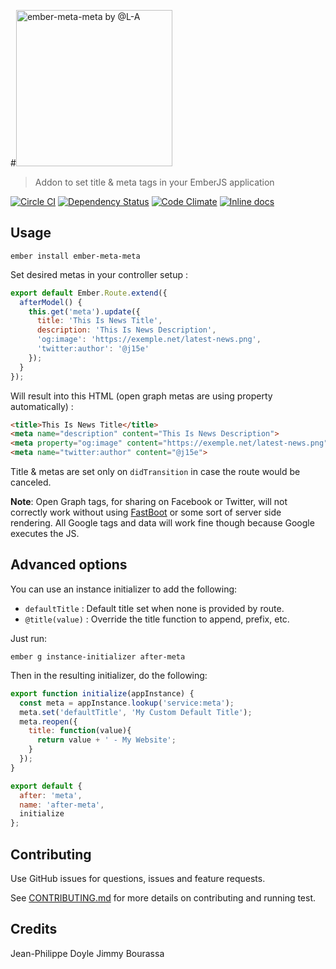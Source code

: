 #<img src="https://cdn.rawgit.com/didacte/ember-meta-meta/master/logo.svg" width="250" title="ember-meta-meta by @L-A" title="ember-meta-meta">

> Addon to set title & meta tags in your EmberJS application

[![Circle CI](https://circleci.com/gh/didacte/ember-meta-meta/tree/master.svg?style=svg)](https://circleci.com/gh/didacte/ember-meta-meta/tree/master)
[![Dependency Status](https://david-dm.org/didacte/ember-meta-meta.svg)](https://david-dm.org/didacte/ember-meta-meta)
[![Code Climate](https://codeclimate.com/github/didacte/ember-meta-meta/badges/gpa.svg)](https://codeclimate.com/github/didacte/ember-meta-meta)
[![Inline docs](http://inch-ci.org/github/didacte/ember-meta-meta.svg?branch=master)](http://inch-ci.org/github/didacte/ember-meta-meta)

## Usage

    ember install ember-meta-meta

Set desired metas in your controller setup :

```js
export default Ember.Route.extend({
  afterModel() {
    this.get('meta').update({
      title: 'This Is News Title',
      description: 'This Is News Description',
      'og:image': 'https://exemple.net/latest-news.png',
      'twitter:author': '@j15e'
    });
  }
});
```

Will result into this HTML (open graph metas are using property automatically) :

```html
<title>This Is News Title</title>
<meta name="description" content="This Is News Description">
<meta property="og:image" content="https://exemple.net/latest-news.png">
<meta name="twitter:author" content="@j15e">
```

Title & metas are set only on `didTransition` in case the route would be canceled.

**Note**: Open Graph tags, for sharing on Facebook or Twitter, will not correctly work without using [FastBoot](https://www.ember-fastboot.com/) or some sort of server side rendering. All Google tags and data will work fine though because Google executes the JS.

## Advanced options

You can use an instance initializer to add the following:

- `defaultTitle` : Default title set when none is provided by route.
- `@title(value)` : Override the title function to append, prefix, etc.

Just run:

`ember g instance-initializer after-meta`

Then in the resulting initializer, do the following:

```js
export function initialize(appInstance) {
  const meta = appInstance.lookup('service:meta');
  meta.set('defaultTitle', 'My Custom Default Title');
  meta.reopen({
    title: function(value){
      return value + ' - My Website';
    }
  });
}

export default {
  after: 'meta',
  name: 'after-meta',
  initialize
};
```

## Contributing

Use GitHub issues for questions, issues and feature requests.

See [CONTRIBUTING.md](CONTRIBUTING.md) for more details on contributing and running test.

## Credits

Jean-Philippe Doyle
Jimmy Bourassa
